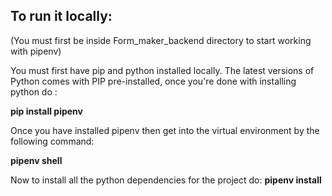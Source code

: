 ## To run it locally:

(You must first be inside Form_maker_backend directory to start working with pipenv)

You must first have pip and python installed locally.
The latest versions of Python comes with PIP pre-installed, once you're done with installing python do :

**pip install pipenv**

Once you have installed pipenv then get into the virtual environment by the following command:

**pipenv shell**

Now to install all the python dependencies for the project do:
**pipenv install** 

